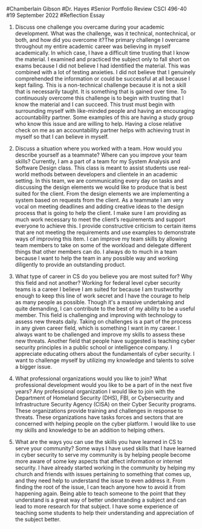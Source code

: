 #Chamberlain Gibson 
#Dr. Hayes
#Senior Portfolio Review CSCI 496-40
#19 September 2022
#Reflection Essay

1.	Discuss one challenge you overcame during your academic development. What was the challenge, was it technical, nontechnical, or both, and how did you overcome it?The primary challenge I overcame throughout my entire academic career was believing in myself academically. In which case, I have a difficult time trusting that I know the material. 
I examined and practiced the subject only to fall short on exams because I did not believe I had identified the material. This was combined with a lot of testing anxieties. I did not believe that I genuinely comprehended the information or could be successful at all because I kept failing. This is a non-technical challenge because it is not a skill that is necessarily taught. It is something that is gained over time. To continuously overcome this challenge is to begin with trusting that I know the material and I can succeed. This trust must begin with surrounding myself with like-minded people and having an encouraging accountability partner. Some examples of this are having a study group who know this issue and are willing to help. Having a close relative check on me as an accountability partner helps with achieving trust in myself so that I can believe in myself.

2.	Discuss a situation where you worked with a team. How would you describe yourself as a teammate? Where can you improve your team skills?
Currently, I am a part of a team for my System Analysis and Software Design class. This class is meant to assist students use real-world methods between developers and clientele in an academic setting. In this team, we are communicating every day on tasks and discussing the design elements we would like to produce that is best suited for the client. From the design elements we are implementing a system based on requests from the client. As a teammate I am very vocal on meeting deadlines and adding creative ideas to the design process that is going to help the client. I make sure I am providing as much work necessary to meet the client’s requirements and support everyone to achieve this. I provide constructive criticism to certain items that are not meeting the requirements and use examples to demonstrate ways of improving this item. I can improve my team skills by allowing team members to take on some of the workload and delegate different things that other members can do. I always do to much in a team because I want to help the team in any possible way and working diligently to provide an outstanding product. 

3.	What type of career in CS do you believe you are most suited for? Why this field and not another?
Working for federal level cyber security teams is a career I believe I am suited for because I am trustworthy enough to keep this line of work secret and I have the courage to help as many people as possible. Though it's a massive undertaking and quite demanding, I can contribute to the best of my ability to be a useful member. This field is challenging and improving with technology to assess new threats daily. Taking on challenges is a part of the process in any given career field, which is something I want in my career. I always want to be challenged and improve my skills to assess these new threats. Another field that people have suggested is teaching cyber security principles in a public school or intelligence company. I appreciate educating others about the fundamentals of cyber security. I want to challenge myself by utilizing my knowledge and talents to solve a bigger issue.

4.	What professional organizations would you like to join? What professional development would you like to be a part of in the next five years?
Any professional organization I would like to join with the Department of Homeland Security (DHS), FBI, or Cybersecurity and Infrastructure Security Agency (CISA) on their Cyber Security programs. These organizations provide training and challenges in response to threats. These organizations have tasks forces and sectors that are concerned with helping people on the cyber platform. I would like to use my skills and knowledge to be an addition to helping others. 

5.	What are the ways you can use the skills you have learned in CS to serve your community?
Some ways I have used skills that I have learned in cyber security to serve my community is by helping people become more aware of some key aspects that affect information or internet security. I have already started working in the community by helping my church and friends with issues pertaining to something that comes up, and they need help to understand the issue to even address it. From finding the root of the issue, I can teach anyone how to avoid it from happening again. Being able to teach someone to the point that they understand is a great way of better understanding a subject and can lead to more research for that subject. I have some experience of teaching some students to help their understanding and appreciation of the subject better.
